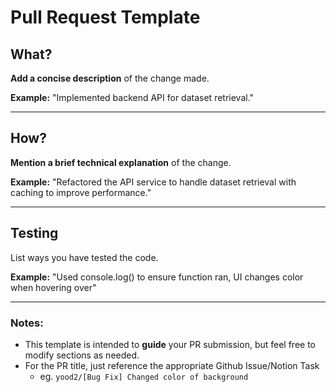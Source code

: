 # Pull Request Template

## What?

**Add a concise description** of the change made.

**Example:** "Implemented backend API for dataset retrieval."

---

## How?

**Mention a brief technical explanation** of the change.

**Example:** "Refactored the API service to handle dataset retrieval with
caching to improve performance."

---

## Testing

List ways you have tested the code.

**Example:** "Used console.log() to ensure function ran, UI changes color when
hovering over"

---

### Notes:

-   This template is intended to **guide** your PR submission, but feel free to
    modify sections as needed.
-   For the PR title, just reference the appropriate Github Issue/Notion Task
    -   eg. `yood2/[Bug Fix] Changed color of background`
